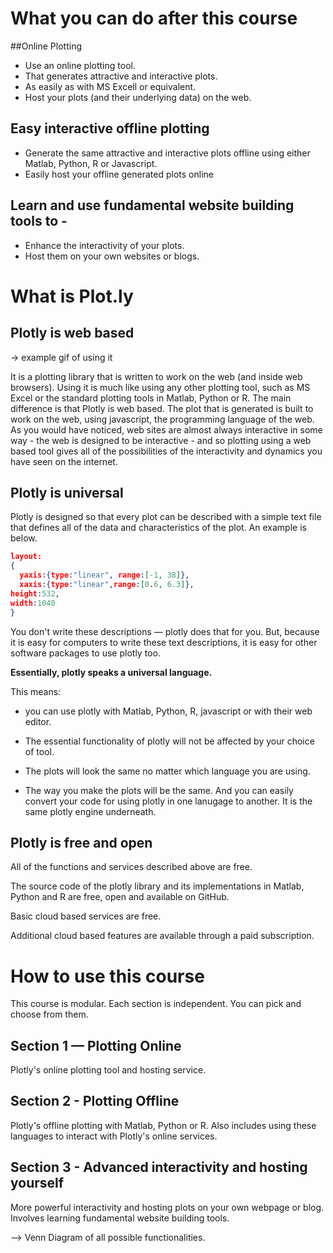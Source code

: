 
# What you can do after this course

##Online Plotting

* Use an online plotting tool.
* That generates attractive and interactive plots.
* As easily as with MS Excell or equivalent.
* Host your plots (and their underlying data) on the web.

## Easy interactive offline plotting

* Generate the same attractive and interactive plots offline using either Matlab, Python, R or Javascript.
* Easily host your offline generated plots online


## Learn and use fundamental website building tools to -

* Enhance the interactivity of your plots.
* Host them on your own websites or blogs.


# What is Plot.ly

## Plotly is web based

-> example gif of using it

It is a plotting library that is written to work on the web (and inside web browsers). Using it is much like using any other plotting tool, such as MS Excel or the standard plotting tools in Matlab, Python or R. The main difference is that Plotly is web based. The plot that is generated is built to work on the web, using javascript, the programming language of the web. As you would have noticed, web sites are almost always interactive in some way - the web is designed to be interactive - and so plotting using a web based tool gives all of the possibilities of the interactivity and dynamics you have seen on the internet.

## Plotly is universal

Plotly is designed so that every plot can be described with a simple text file that defines all of the data and characteristics of the plot. An example is below.

```JSON
layout:
{
  yaxis:{type:"linear", range:[-1, 38]},
  xaxis:{type:"linear",range:[0.6, 6.3]},
height:532,
width:1040
}
```

You don't write these descriptions — plotly does that for you. But, because it is easy for computers to write these text descriptions, it is easy for other software packages to use plotly too. 

**Essentially, plotly speaks a universal language.**

This means: 
* you can use plotly with Matlab, Python, R, javascript or with their web editor. 

* The essential functionality of plotly will not be affected by your choice of tool. 
* The plots will look the same no matter which language you are using. 
* The way you make the plots will be the same. And you can easily convert your code for using plotly in one lanugage to another. It is the same plotly engine underneath.

## Plotly is free and open

All of the functions and services described above are free. 

The source code of the plotly library and its implementations in Matlab, Python and R are free, open and available on GitHub.

Basic cloud based services are free.

Additional cloud based features are available through a paid subscription.

# How to use this course

This course is modular. Each section is independent. You can pick and choose from them.

## Section 1 — Plotting Online

Plotly's online plotting tool and hosting service.

## Section 2 - Plotting Offline

Plotly's offline plotting with Matlab, Python or R. Also includes using these languages to interact with Plotly's online services.

## Section 3 - Advanced interactivity and hosting yourself

More powerful interactivity and hosting plots on your own webpage or blog. Involves learning fundamental website building tools.

–> Venn Diagram of all possible functionalities.

